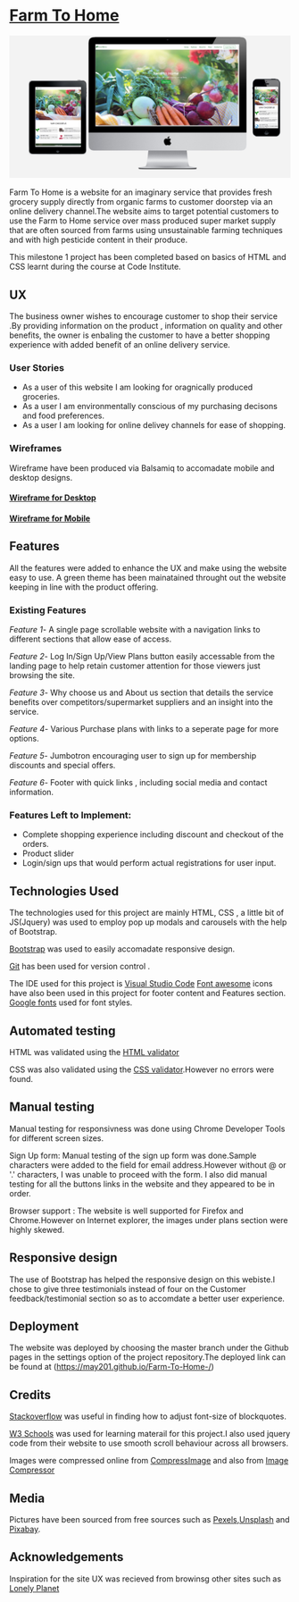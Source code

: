 # [Farm To Home](https://may201.github.io/Farm-To-Home-/)

![Mockups](assets/img/Mockups.jpg)
 

  Farm To Home is a website for an imaginary service that provides fresh grocery supply directly from  organic farms to customer doorstep via an online delivery channel.The website aims to target potential customers to use the Farm to Home service over mass produced super market supply that are often sourced from farms using unsustainable farming techniques and with high pesticide content in their produce. 

 This milestone 1 project has been completed based on basics of HTML and CSS  learnt during the course at Code Institute.

## UX


The business owner wishes to encourage customer to shop their service .By providing information on the product , information on quality and other benefits, the owner is enbaling the customer to have a better shopping experience with added benefit of an online delivery service.

### User Stories


* As a  user of this website I am looking for oragnically produced groceries.
* As a user I am environmentally conscious of my purchasing decisons and food preferences.
* As a user I am looking for online delivey channels for ease of shopping.

### Wireframes

Wireframe  have been produced via Balsamiq to accomadate mobile and desktop designs.

#### [Wireframe for Desktop ](assets/img/desktop.png)

#### [Wireframe for Mobile ](assets/img/mobile.png)

## Features 

All the features were added to enhance the UX and make using the website easy to use.
A green theme has been mainatained throught out the website keeping in line with the product offering.

### Existing Features

 *Feature 1*- 
A single page scrollable website with a navigation links to different sections that allow ease of access.
 
 
 *Feature 2*-
Log In/Sign Up/View Plans button easily accessable from the landing page to help retain customer attention for those viewers just browsing the site.
 
 
 *Feature 3*-
 Why choose us and About us section that details the service benefits over competitors/supermarket suppliers and an insight into the service.
 
 
 *Feature 4*-
Various Purchase plans with links to a seperate page for more options.
 
 
 *Feature 5*-
Jumbotron encouraging user to sign up for membership discounts and special offers.
 
 
 *Feature 6*-
Footer with quick links , including social media and contact information.


### Features Left to Implement:

* Complete shopping experience including discount and checkout of the orders.
* Product slider
* Login/sign ups that would perform actual registrations for user input.


## Technologies Used


 The technologies used for this project are mainly HTML, CSS , a little bit of JS(Jquery) was used to employ pop up modals and carousels with the help of Bootstrap.

 [Bootstrap](https://getbootstrap.com/) was used to easily accomadate responsive design.

 [Git](https://github.com/) has been used for version control .

 The IDE used for this project is [Visual Studio Code](https://code.visualstudio.com/)
 [Font awesome](https://fontawesome.com/) icons have also been used in this project for footer content and Features section.
 [Google fonts](https://fonts.google.com/) used for font styles.
 
 ## Automated testing
 HTML was validated using the [HTML validator ](https://validator.w3.org/)


 CSS was also validated using the [CSS validator](https://jigsaw.w3.org/css-validator/).However no errors were found.


## Manual testing

Manual testing for responsivness was done using Chrome Developer Tools for different screen sizes.

Sign Up form:
Manual testing of the sign up form was done.Sample characters were added to the field for email address.However without @ or '.' characters, I was unable to proceed with the form.
I also did manual testing for all the buttons links in the website and they appeared to be in order.

Browser support : The website is well supported for Firefox and Chrome.However on Internet explorer, the images under plans section were highly skewed.


## Responsive design
The use of Bootstrap has helped the responsive design on this webiste.I chose to give three testimonials instead of four on the Customer feedback/testimonial section so as to accomdate a better user experience.

## Deployment
The website was deployed by choosing the master branch under the Github pages in the settings option of the project repository.The deployed link can be found at (https://may201.github.io/Farm-To-Home-/)

## Credits
[Stackoverflow](https://stackoverflow.com/) was useful in finding how to adjust font-size of blockquotes.

[W3 Schools](https://www.w3schools.com/html/) was used for learning materail for this project.I also used jquery code from their website to use smooth scroll behaviour across all browsers.

Images were compressed online from [CompressImage](https://compressimage.toolur.com/) and also from [Image Compressor](https://imagecompressor.com/)

## Media
 Pictures have been sourced from free sources such as [Pexels](https://www.pexels.com/),[Unsplash](https://unsplash.com/) and [Pixabay](https://pixabay.com/).



 ## Acknowledgements


 Inspiration for the site UX was recieved from browinsg other sites such as [Lonely Planet](https://www.lonelyplanet.com/) 

 
 


